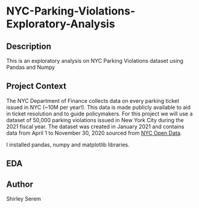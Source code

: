 # NYC-Parking-Violations-Exploratory-Analysis

## Description
This is an exploratory analysis on NYC Parking Violations dataset using Pandas and Numpy


## Project Context
The NYC Department of Finance collects data on every parking ticket issued in NYC (~10M per year!). This data is made publicly available to aid in ticket resolution and to guide policymakers. For this project we will use a dataset of 50,000 parking violations issued in New York City during the 2021 fiscal year. The dataset was created in January 2021 and contains data from April 1 to November 30, 2020 sourced from [NYC Open Data](https://data.cityofnewyork.us/City-Government/Parking-Violations-Issued-Fiscal-Year-2023/pvqr-7yc4).

I installed pandas, numpy and matplotlib libraries.

## EDA



## Author
Shirley Serem
